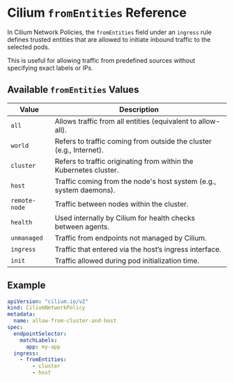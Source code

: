 # Cilium `fromEntities` Reference

In Cilium Network Policies, the `fromEntities` field under an `ingress` rule defines trusted entities that are allowed to initiate inbound traffic to the selected pods.

This is useful for allowing traffic from predefined sources without specifying exact labels or IPs.

## Available `fromEntities` Values

| Value         | Description                                                                 |
|---------------|-----------------------------------------------------------------------------|
| `all`         | Allows traffic from all entities (equivalent to allow-all).                |
| `world`       | Refers to traffic coming from outside the cluster (e.g., Internet).        |
| `cluster`     | Refers to traffic originating from within the Kubernetes cluster.          |
| `host`        | Traffic coming from the node's host system (e.g., system daemons).         |
| `remote-node` | Traffic between nodes within the cluster.                                  |
| `health`      | Used internally by Cilium for health checks between agents.                |
| `unmanaged`   | Traffic from endpoints not managed by Cilium.                              |
| `ingress`     | Traffic that entered via the host’s ingress interface.                     |
| `init`        | Traffic allowed during pod initialization time.                            |

## Example

```yaml
apiVersion: "cilium.io/v2"
kind: CiliumNetworkPolicy
metadata:
  name: allow-from-cluster-and-host
spec:
  endpointSelector:
    matchLabels:
      app: my-app
  ingress:
    - fromEntities:
        - cluster
        - host
```
